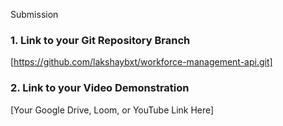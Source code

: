  Submission


### 1. Link to your Git Repository Branch
[https://github.com/lakshaybxt/workforce-management-api.git]


### 2. Link to your Video Demonstration
[Your Google Drive, Loom, or YouTube Link Here]

